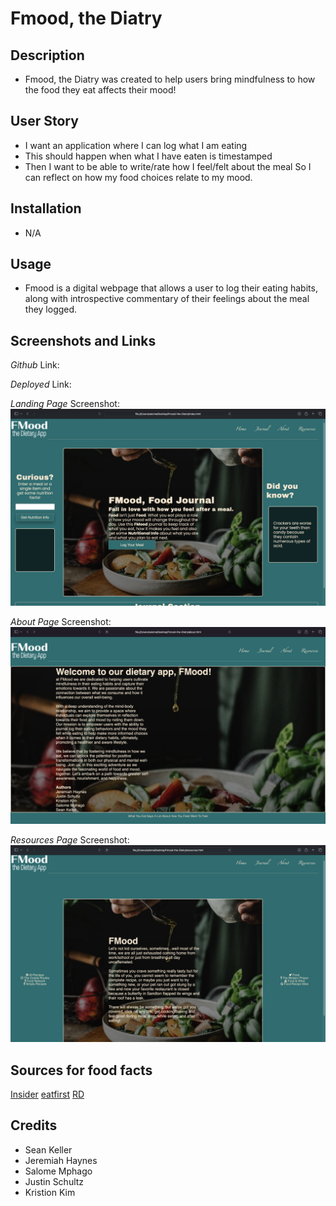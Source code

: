 # Fmood, the Diatry

## Description
- Fmood, the Diatry was created to help users bring mindfulness to how the food they eat affects their mood!

## User Story
- I want an application where I can log what I am eating
- This should happen when what I have eaten is timestamped
- Then I want to be able to write/rate how I feel/felt about the meal
So I can reflect on how my food choices relate to my mood.

## Installation 
- N/A

## Usage
- Fmood is a digital webpage that allows a user to log their eating habits, along with introspective commentary of their feelings about the meal they logged.

## Screenshots and Links
*Github* Link:

*Deployed* Link:

*Landing* *Page* Screenshot:
![Alt text](assets/images/LandingPage.png)

*About* *Page* Screenshot:
![Alt text](assets/images/AboutPage.png)

*Resources* *Page* Screenshot:
![Alt text](assets/images/ResourcesPage.png)

## Sources for food facts
[Insider](https://insider.com/amazing-food-facts-2017-12) 
[eatfirst](https://eatfirst.com.au/en-au/c/blog/fun-facts-about-food)
[RD](https://rd.com/article/food-facts-trivia/)

## Credits
- Sean Keller
- Jeremiah Haynes
- Salome Mphago
- Justin Schultz
- Kristion Kim
